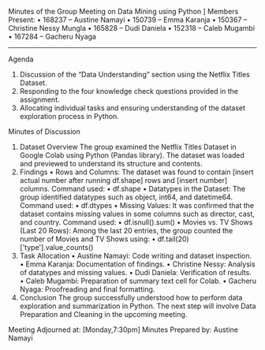 
Minutes of the Group Meeting on Data Mining using Python
]
Members Present:
•	168237 – Austine Namayi
•	150739 – Emma Karanja
•	150367 – Christine Nessy Mungla
•	165828 – Dudi Daniela
•	152318 – Caleb Mugambi
•	167284 – Gacheru Nyaga
________________________________________
Agenda
1.	Discussion of the “Data Understanding” section using the Netflix Titles Dataset.
2.	Responding to the four knowledge check questions provided in the assignment.
3.	Allocating individual tasks and ensuring understanding of the dataset exploration process in Python.

Minutes of Discussion
1. Dataset Overview
The group examined the Netflix Titles Dataset in Google Colab using Python (Pandas library). The dataset was loaded and previewed to understand its structure and contents.
2. Findings
•	Rows and Columns:
The dataset was found to contain [insert actual number after running df.shape] rows and [insert number] columns.
Command used:
•	df.shape
•	Datatypes in the Dataset:
The group identified datatypes such as object, int64, and datetime64.
Command used:
•	df.dtypes
•	Missing Values:
It was confirmed that the dataset contains missing values in some columns such as director, cast, and country.
Command used:
•	df.isnull().sum()
•	Movies vs. TV Shows (Last 20 Rows):
Among the last 20 entries, the group counted the number of Movies and TV Shows using:
•	df.tail(20)['type'].value_counts()
3. Task Allocation
•	Austine Namayi: Code writing and dataset inspection.
•	Emma Karanja: Documentation of findings.
•	Christine Nessy: Analysis of datatypes and missing values.
•	Dudi Daniela: Verification of results.
•	Caleb Mugambi: Preparation of summary text cell for Colab.
•	Gacheru Nyaga: Proofreading and final formatting.
4. Conclusion
The group successfully understood how to perform data exploration and summarization in Python. The next step will involve Data Preparation and Cleaning in the upcoming meeting.

Meeting Adjourned at: [Monday,7:30pm]
Minutes Prepared by: Austine Namayi

